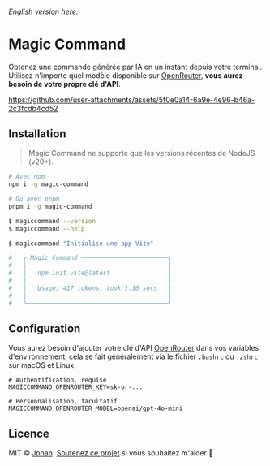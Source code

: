 ###### English version [here](https://github.com/johan-perso/magic-command/blob/main/README.md).

# Magic Command

Obtenez une commande générée par IA en un instant depuis votre terminal. Utilisez n'importe quel modèle disponible sur [OpenRouter](https://openrouter.ai), **vous aurez besoin de votre propre clé d'API**.

https://github.com/user-attachments/assets/5f0e0a14-6a9e-4e96-b46a-2c3fcdb4cd52

## Installation

> Magic Command ne supporte que les versions récentes de NodeJS (v20+).

```bash
# Avec npm
npm i -g magic-command

# Ou avec pnpm
pnpm i -g magic-command
```

```bash
$ magiccommand --version
$ magiccommand --help
```

```bash
$ magiccommand "Initialise une app Vite"

#   ╭ Magic Command ────────────────────────╮
#   │                                       │
#   │   npm init vite@latest                │
#   │                                       │
#   │   Usage: 417 tokens, took 1.10 secs   │
#   │                                       │
#   ╰───────────────────────────────────────╯
```


## Configuration

Vous aurez besoin d'ajouter votre clé d'API [OpenRouter](https://openrouter.ai) dans vos variables d'environnement, cela se fait généralement via le fichier `.bashrc` ou `.zshrc` sur macOS et Linux.

```env
# Authentification, requise
MAGICCOMMAND_OPENROUTER_KEY=sk-or-...

# Personnalisation, facultatif
MAGICCOMMAND_OPENROUTER_MODEL=openai/gpt-4o-mini
```


## Licence

MIT © [Johan](https://johanstick.fr). [Soutenez ce projet](https://johanstick.fr/#donate) si vous souhaitez m'aider 💙